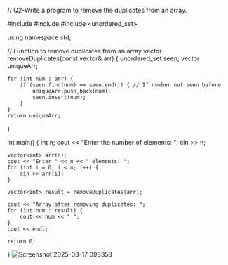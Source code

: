 // Q2-Write a program to remove the duplicates from an array.

#include <iostream>
#include <vector>
#include <unordered_set>

using namespace std;

// Function to remove duplicates from an array
vector<int> removeDuplicates(const vector<int>& arr) {
    unordered_set<int> seen;
    vector<int> uniqueArr;
    
    for (int num : arr) {
        if (seen.find(num) == seen.end()) { // If number not seen before
            uniqueArr.push_back(num);
            seen.insert(num);
        }
    }
    return uniqueArr;
}

int main() {
    int n;
    cout << "Enter the number of elements: ";
    cin >> n;
    
    vector<int> arr(n);
    cout << "Enter " << n << " elements: ";
    for (int i = 0; i < n; i++) {
        cin >> arr[i];
    }
    
    vector<int> result = removeDuplicates(arr);
    
    cout << "Array after removing duplicates: ";
    for (int num : result) {
        cout << num << " ";
    }
    cout << endl;
    
    return 0;
}
![Screenshot 2025-03-17 093358](https://github.com/user-attachments/assets/bb212966-6351-4c28-a6df-4a9fffa1c925)

